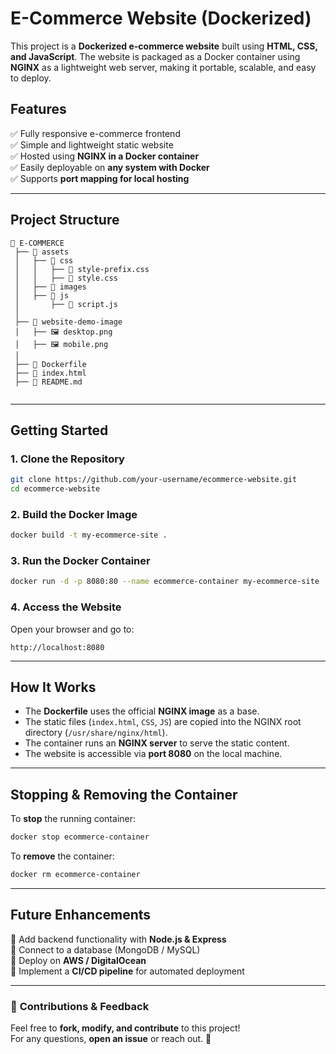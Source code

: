 
# **E-Commerce Website (Dockerized)**  

This project is a **Dockerized e-commerce website** built using **HTML, CSS, and JavaScript**. The website is packaged as a Docker container using **NGINX** as a lightweight web server, making it portable, scalable, and easy to deploy.  

## **Features**  
✅ Fully responsive e-commerce frontend  
✅ Simple and lightweight static website  
✅ Hosted using **NGINX in a Docker container**  
✅ Easily deployable on **any system with Docker**  
✅ Supports **port mapping for local hosting**  

---

## **Project Structure**  
```
📂 E-COMMERCE  
 ├── 📂 assets  
 │   ├── 📂 css  
 │   │   ├── 📄 style-prefix.css  
 │   │   ├── 📄 style.css  
 │   ├── 📂 images  
 │   ├── 📂 js  
 │       ├── 📄 script.js  
 │  
 ├── 📂 website-demo-image  
 │   ├── 🖼️ desktop.png  
 │   ├── 🖼️ mobile.png  
 │  
 ├── 🐳 Dockerfile  
 ├── 📄 index.html  
 ├── 📄 README.md  
 
```

---

## **Getting Started**  

### **1. Clone the Repository**  
```sh
git clone https://github.com/your-username/ecommerce-website.git
cd ecommerce-website
```

### **2. Build the Docker Image**  
```sh
docker build -t my-ecommerce-site .
```

### **3. Run the Docker Container**  
```sh
docker run -d -p 8080:80 --name ecommerce-container my-ecommerce-site
```

### **4. Access the Website**  
Open your browser and go to:  
```
http://localhost:8080
```

---

## **How It Works**  
- The **Dockerfile** uses the official **NGINX image** as a base.  
- The static files (`index.html`, `CSS`, `JS`) are copied into the NGINX root directory (`/usr/share/nginx/html`).  
- The container runs an **NGINX server** to serve the static content.  
- The website is accessible via **port 8080** on the local machine.  

---

## **Stopping & Removing the Container**  
To **stop** the running container:  
```sh
docker stop ecommerce-container
```
To **remove** the container:  
```sh
docker rm ecommerce-container
```

---

## **Future Enhancements**  
🚀 Add backend functionality with **Node.js & Express**  
🚀 Connect to a database (MongoDB / MySQL)  
🚀 Deploy on **AWS / DigitalOcean**  
🚀 Implement a **CI/CD pipeline** for automated deployment  

---


### 🌟 **Contributions & Feedback**  
Feel free to **fork, modify, and contribute** to this project!  
For any questions, **open an issue** or reach out. 🚀  

